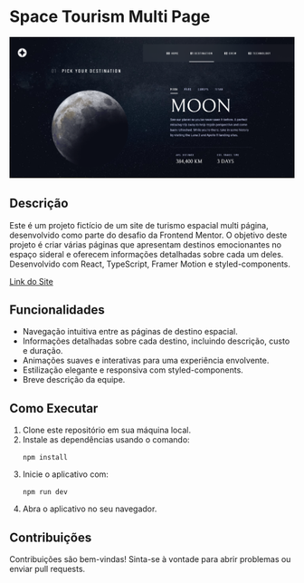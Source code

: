 # Space Tourism Multi Page

![Space Tourism Multi Page](./preview.png)

## Descrição

Este é um projeto fictício de um site de turismo espacial multi página, desenvolvido como parte do desafio da Frontend Mentor. O objetivo deste projeto é criar várias páginas que apresentam destinos emocionantes no espaço sideral e oferecem informações detalhadas sobre cada um deles. Desenvolvido com React, TypeScript, Framer Motion e styled-components.

[Link do Site](https://space-tourism-multi-page-website-v2.vercel.app)


## Funcionalidades

- Navegação intuitiva entre as páginas de destino espacial.
- Informações detalhadas sobre cada destino, incluindo descrição, custo e duração.
- Animações suaves e interativas para uma experiência envolvente.
- Estilização elegante e responsiva com styled-components.
- Breve descrição da equipe.

## Como Executar

1. Clone este repositório em sua máquina local.
2. Instale as dependências usando o comando:
   ```
   npm install
   ```
3. Inicie o aplicativo com:
   ```
   npm run dev
   ```
4. Abra o aplicativo no seu navegador.

## Contribuições

Contribuições são bem-vindas! Sinta-se à vontade para abrir problemas ou enviar pull requests.

